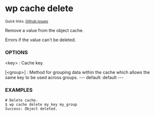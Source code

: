 # wp cache delete

<small>Quick links: <a href="https://github.com/issues?q=is%3Aopen+label%3Acommand%3Acache-delete+sort%3Aupdated-desc+org%3Awp-cli">Github issues</a></small>

Remove a value from the object cache.

Errors if the value can't be deleted.

### OPTIONS

&lt;key&gt;
: Cache key.

[&lt;group&gt;]
: Method for grouping data within the cache which allows the same key to be used across groups.
\---
default: default
\---

### EXAMPLES

    # Delete cache.
    $ wp cache delete my_key my_group
    Success: Object deleted.



